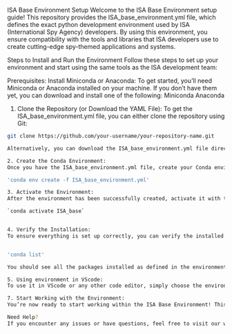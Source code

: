 ISA Base Environment Setup
Welcome to the ISA Base Environment setup guide! This repository provides the ISA_base_environment.yml file, which defines the exact python development environment used by ISA (International Spy Agency) developers. By using this environment, you ensure compatibility with the tools and libraries that ISA developers use to create cutting-edge spy-themed applications and systems.

Steps to Install and Run the Environment
Follow these steps to set up your environment and start using the same tools as the ISA development team:

Prerequisites:
Install Miniconda or Anaconda: To get started, you’ll need Miniconda or Anaconda installed on your machine. If you don’t have them yet, you can download and install one of the following:
Miniconda
Anaconda
1. Clone the Repository (or Download the YAML File):
To get the ISA_base_environment.yml file, you can either clone the repository using Git:

```bash
git clone https://github.com/your-username/your-repository-name.git

Alternatively, you can download the ISA_base_environment.yml file directly from the GitHub repository.

2. Create the Conda Environment:
Once you have the ISA_base_environment.yml file, create your Conda environment by running:

'conda env create -f ISA_base_environment.yml'

3. Activate the Environment:
After the environment has been successfully created, activate it with the following command:

`conda activate ISA_base`


4. Verify the Installation:
To ensure everything is set up correctly, you can verify the installed packages with:


'conda list'

You should see all the packages installed as defined in the environment.

5. Using environment in VScode:
To use it in VScode or any other code editor, simply choose the environment.

7. Start Working with the Environment:
You’re now ready to start working within the ISA Base Environment! This environment includes all the tools and libraries necessary for building and testing the software used by ISA developers. Begin using the environment to work on your own projects or explore the tools we’ve set up for you.

Need Help?
If you encounter any issues or have questions, feel free to visit our website: www.isaofficial.xyz or contact spyexpert@isaofficial.xyz. The ISA team is here to assist you in making sure everything works smoothly.

